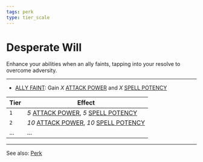 ```yaml
---
tags: perk
type: tier_scale
---
```


# Desperate Will

Enhance your abilities when an ally faints, tapping into your resolve to overcome adversity.

---

- [ALLY FAINT](Triggers/ALLY%20FAINT.md): Gain _X_
  [ATTACK POWER](Status%20Effects/ATTACK%20POWER.md) and _X_
  [SPELL POTENCY](Status%20Effects/SPELL%20POTENCY.md)

| Tier | Effect                                                                                                             |
| ---- | ------------------------------------------------------------------------------------------------------------------ |
| `1`  | _5_ [ATTACK POWER](Status%20Effects/ATTACK%20POWER.md), _5_ [SPELL POTENCY](Status%20Effects/SPELL%20POTENCY.md)   |
| `2`  | _10_ [ATTACK POWER](Status%20Effects/ATTACK%20POWER.md), _10_ [SPELL POTENCY](Status%20Effects/SPELL%20POTENCY.md) |
| ...  | ...                                                                                                                |

---

See also: [Perk](Mechanics/Perk.md)
